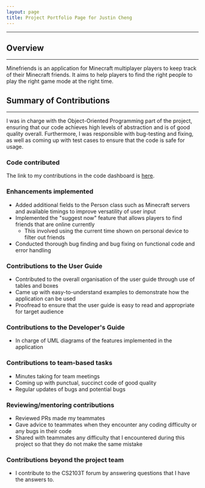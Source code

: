 ```yaml
---
layout: page
title: Project Portfolio Page for Justin Cheng
---
```


---
## Overview

---
Minefriends is an application for Minecraft multiplayer players to keep track of their Minecraft friends. It aims to help players to find the right people to play the right game mode at the right time.

## Summary of Contributions

---
I was in charge with the Object-Oriented Programming part of the project, ensuring that our code achieves high levels of abstraction and is of good quality overall. Furthermore,
I was responsible with bug-testing and fixing, as well as coming up with test cases to ensure that the code is safe for usage.

### Code contributed

The link to my contributions in the code dashboard is [here](https://nus-cs2103-ay2223s1.github.io/tp-dashboard/?search=chustinjeng&breakdown=true).

### Enhancements implemented

- Added additional fields to the Person class such as Minecraft servers and available timings to improve versatility of user input
- Implemented the "suggest now" feature that allows players to find friends that are online currently
  - This involved using the current time shown on personal device to filter out friends
- Conducted thorough bug finding and bug fixing on functional code and error handling

### Contributions to the User Guide

- Contributed to the overall organisation of the user guide through use of tables and boxes
- Came up with easy-to-understand examples to demonstrate how the application can be used
- Proofread to ensure that the user guide is easy to read and appropriate for target audience

### Contributions to the Developer's Guide

- In charge of UML diagrams of the features implemented in the application


### Contributions to team-based tasks

- Minutes taking for team meetings
- Coming up with punctual, succinct code of good quality
- Regular updates of bugs and potential bugs

### Reviewing/mentoring contributions

- Reviewed PRs made my teammates
- Gave advice to teammates when they encounter any coding difficulty or any bugs in their code
- Shared with teammates any difficulty that I encountered during this project so that they do not make the same mistake

### Contributions beyond the project team

- I contribute to the CS2103T forum by answering questions that I have the answers to.
